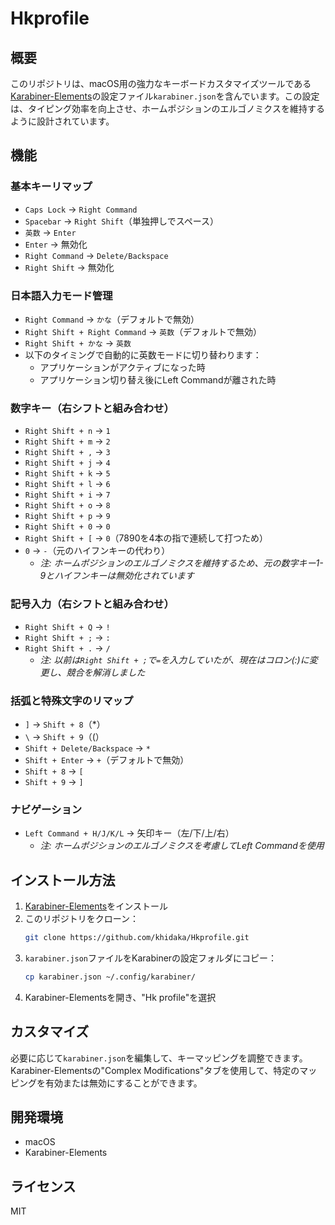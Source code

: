 # Hkprofile

## 概要
このリポジトリは、macOS用の強力なキーボードカスタマイズツールである[Karabiner-Elements](https://karabiner-elements.pqrs.org/)の設定ファイル`karabiner.json`を含んでいます。この設定は、タイピング効率を向上させ、ホームポジションのエルゴノミクスを維持するように設計されています。

## 機能

### 基本キーリマップ
- `Caps Lock` → `Right Command`
- `Spacebar` → `Right Shift`（単独押しでスペース）
- `英数` → `Enter`
- `Enter` → 無効化
- `Right Command` → `Delete/Backspace`
- `Right Shift` → 無効化

### 日本語入力モード管理
- `Right Command` → `かな`（デフォルトで無効）
- `Right Shift + Right Command` → `英数`（デフォルトで無効）
- `Right Shift + かな` → `英数`
- 以下のタイミングで自動的に英数モードに切り替わります：
  - アプリケーションがアクティブになった時
  - アプリケーション切り替え後にLeft Commandが離された時

### 数字キー（右シフトと組み合わせ）
- `Right Shift + n` → `1`
- `Right Shift + m` → `2`
- `Right Shift + ,` → `3`
- `Right Shift + j` → `4`
- `Right Shift + k` → `5`
- `Right Shift + l` → `6`
- `Right Shift + i` → `7`
- `Right Shift + o` → `8`
- `Right Shift + p` → `9`
- `Right Shift + 0` → `0`
- `Right Shift + [` → `0`（7890を4本の指で連続して打つため）
- `0` → `-`（元のハイフンキーの代わり）
  - *注: ホームポジションのエルゴノミクスを維持するため、元の数字キー1-9とハイフンキーは無効化されています*

### 記号入力（右シフトと組み合わせ）
- `Right Shift + Q` → `!`
- `Right Shift + ;` → `:`
- `Right Shift + .` → `/`
  - *注: 以前は`Right Shift + ;`で`=`を入力していたが、現在はコロン(:)に変更し、競合を解消しました*

### 括弧と特殊文字のリマップ
- `]` → `Shift + 8`（*）
- `\` → `Shift + 9`（(）
- `Shift + Delete/Backspace` → `*`
- `Shift + Enter` → `+`（デフォルトで無効）
- `Shift + 8` → `[`
- `Shift + 9` → `]`

### ナビゲーション
- `Left Command + H/J/K/L` → 矢印キー（左/下/上/右）
  - *注: ホームポジションのエルゴノミクスを考慮してLeft Commandを使用*

## インストール方法
1. [Karabiner-Elements](https://karabiner-elements.pqrs.org/)をインストール
2. このリポジトリをクローン：
   ```sh
   git clone https://github.com/khidaka/Hkprofile.git
   ```
3. `karabiner.json`ファイルをKarabinerの設定フォルダにコピー：
   ```sh
   cp karabiner.json ~/.config/karabiner/
   ```
4. Karabiner-Elementsを開き、"Hk profile"を選択

## カスタマイズ
必要に応じて`karabiner.json`を編集して、キーマッピングを調整できます。Karabiner-Elementsの"Complex Modifications"タブを使用して、特定のマッピングを有効または無効にすることができます。

## 開発環境
- macOS
- Karabiner-Elements

## ライセンス
MIT

